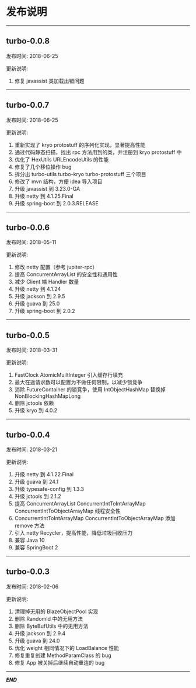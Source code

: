 # 发布说明
----------------------------------------------

## turbo-0.0.8
发布时间: 2018-06-25

更新说明: 
1. 修复 javassist 类加载出错问题

----------------------------------------------

## turbo-0.0.7
发布时间: 2018-06-25

更新说明: 
1. 重新实现了 kryo protostuff 的序列化实现，显著提高性能
2. 通过代码静态扫描，找出 rpc 方法用到的类，并注册到 kryo protostuff 中
3. 优化了 HexUtils URLEncodeUtils 的性能
4. 修复了几个移位操作 bug
5. 拆分出 turbo-utils turbo-kryo turbo-protostuff 三个项目
6. 修改了 mvn 结构，方便 idea 导入项目
7. 升级 javassist 到 3.23.0-GA
8. 升级 netty 到 4.1.25.Final
9. 升级 spring-boot 到 2.0.3.RELEASE

----------------------------------------------

## turbo-0.0.6
发布时间: 2018-05-11

更新说明: 
1. 修改 netty 配置（参考 jupiter-rpc）
2. 提高 ConcurrentArrayList 的安全性和通用性
3. 减少 Client 端 Handler 数量
4. 升级 netty 到 4.1.24
5. 升级 jackson 到 2.9.5
6. 升级 guava 到 25.0
7. 升级 spring-boot 到 2.0.2

----------------------------------------------

## turbo-0.0.5
发布时间: 2018-03-31

更新说明: 
1. FastClock AtomicMuiltInteger 引入缓存行填充
2. 最大在途请求数可以配置为不做任何限制，以减少锁竞争
3. 消除 FutureContainer 的锁竞争，使用 IntObjectHashMap 替换掉 NonBlockingHashMapLong
4. 删除 jctools 依赖
5. 升级 kryo 到 4.0.2

----------------------------------------------

## turbo-0.0.4
发布时间: 2018-03-21

更新说明: 
1. 升级 netty 到 4.1.22.Final
2. 升级 guava 到 24.1
3. 升级 typesafe-config 到 1.3.3
4. 升级 jctools 到 2.1.2
5. 提高 ConcurrentArrayList ConcurrentIntToIntArrayMap ConcurrentIntToObjectArrayMap 线程安全性
6. ConcurrentIntToIntArrayMap ConcurrentIntToObjectArrayMap 添加 remove 方法
7. 引入 netty Recycler，提高性能，降低垃圾回收压力
8. 兼容 Java 10
9. 兼容 SpringBoot 2

----------------------------------------------

## turbo-0.0.3
发布时间: 2018-02-06

更新说明: 
1. 清理掉无用的 BlazeObjectPool 实现
2. 删除 RandomId 中的无用方法
3. 删除 ByteBufUtils 中的无用方法
4. 升级 jackson 到 2.9.4
5. 升级 guava 到 24.0
6. 优化 weight 相同情况下的 LoadBalance 性能
7. 修复重复创建 MethodParamClass 的 bug
8. 修复 App 被关掉后继续自动重连的 bug

----------------------------------------------

***END***